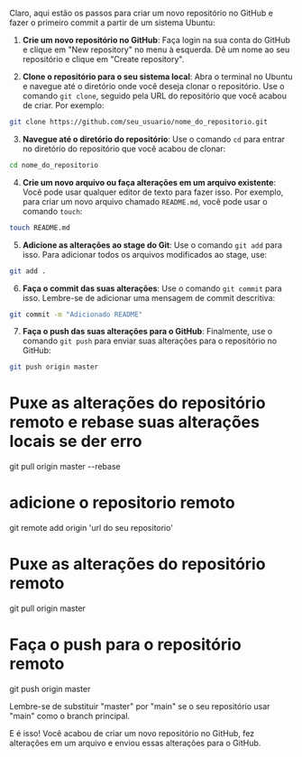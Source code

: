 Claro, aqui estão os passos para criar um novo repositório no GitHub e fazer o primeiro commit a partir de um sistema Ubuntu:

1. **Crie um novo repositório no GitHub**: Faça login na sua conta do GitHub e clique em "New repository" no menu à esquerda. Dê um nome ao seu repositório e clique em "Create repository".

2. **Clone o repositório para o seu sistema local**: Abra o terminal no Ubuntu e navegue até o diretório onde você deseja clonar o repositório. Use o comando `git clone`, seguido pela URL do repositório que você acabou de criar. Por exemplo:

```bash
git clone https://github.com/seu_usuario/nome_do_repositorio.git
```

3. **Navegue até o diretório do repositório**: Use o comando `cd` para entrar no diretório do repositório que você acabou de clonar:

```bash
cd nome_do_repositorio
```

4. **Crie um novo arquivo ou faça alterações em um arquivo existente**: Você pode usar qualquer editor de texto para fazer isso. Por exemplo, para criar um novo arquivo chamado `README.md`, você pode usar o comando `touch`:

```bash
touch README.md
```

5. **Adicione as alterações ao stage do Git**: Use o comando `git add` para isso. Para adicionar todos os arquivos modificados ao stage, use:

```bash
git add .
```

6. **Faça o commit das suas alterações**: Use o comando `git commit` para isso. Lembre-se de adicionar uma mensagem de commit descritiva:

```bash
git commit -m "Adicionado README"
```

7. **Faça o push das suas alterações para o GitHub**: Finalmente, use o comando `git push` para enviar suas alterações para o repositório no GitHub:

```bash
git push origin master
```

# Puxe as alterações do repositório remoto e rebase suas alterações locais se der erro
git pull origin master --rebase

# adicione o repositorio remoto
git remote add origin 'url do seu repositorio'
# Puxe as alterações do repositório remoto
git pull origin master

# Faça o push para o repositório remoto
git push origin master

Lembre-se de substituir "master" por "main" se o seu repositório usar "main" como o branch principal.

E é isso! Você acabou de criar um novo repositório no GitHub, fez alterações em um arquivo e enviou essas alterações para o GitHub.